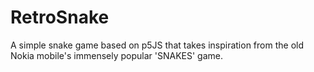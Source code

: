 # RetroSnake
A simple snake game based on p5JS that takes inspiration from the old Nokia mobile's immensely popular 'SNAKES' game.
